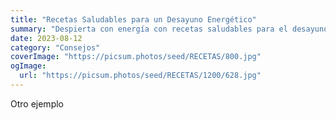 ```yaml
---
title: "Recetas Saludables para un Desayuno Energético"
summary: "Despierta con energía con recetas saludables para el desayuno. Combina nutrientes para empezar el día con vitalidad y bienestar"
date: 2023-08-12
category: "Consejos"
coverImage: "https://picsum.photos/seed/RECETAS/800.jpg"
ogImage:
  url: "https://picsum.photos/seed/RECETAS/1200/628.jpg"
---
```


Otro ejemplo
